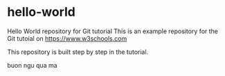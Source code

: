 # hello-world
Hello World repository for Git tutorial
This is an example repository for the Git tutoial on https://www.w3schools.com

This repository is built step by step in the tutorial.

buon ngu qua ma

